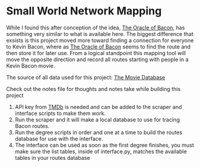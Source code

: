 # **Small World Network Mapping**
While I found this after conception of the idea, [The Oracle of Bacon](https://oracleofbacon.org/), has something very similar to what is available here. The biggest difference that exsists is this project moved more toward finding a connection for everyone to Kevin Bacon, where as [The Oracle of Bacon](https://oracleofbacon.org/) seems to find the route and then store it for later use. From a logical standpoint this mapping tool will move the opposite direction and record all routes starting with people in a Kevin Bacon movie.

The source of all data used for this project:
[The Movie Database](https://www.themoviedb.org)

Check out the notes file for thoughts and notes take while building this project

1. API key from [TMDb](https://www.themoviedb.org) is needed and can be added to the scraper and interface scripts to make them work.
2. Run the scraper and it will make a local database to use for tracing Bacon routes.
3. Run the degree scripts in order and one at a time to build the routes database for use with the interface.
4. The interface can be used as soon as the first degree finishes, you must make sure the list tables, inside of interface.py, matches the available tables in your routes database
